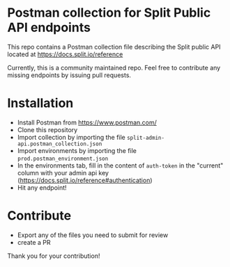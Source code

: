 # Postman collection for Split Public API endpoints

This repo contains a Postman collection file describing the Split public API located at https://docs.split.io/reference

Currently, this is a community maintained repo. Feel free to contribute any missing endpoints by issuing pull requests. 

# Installation

 * Install Postman from https://www.postman.com/
 * Clone this repository
 * Import collection by importing the file `split-admin-api.postman_collection.json`
 * Import environments by importing the file `prod.postman_environment.json`
 * In the environments tab, fill in the content of `auth-token` in the "current" column with your admin api key (https://docs.split.io/reference#authentication)
 * Hit any endpoint!

# Contribute

 * Export any of the files you need to submit for review
 * create a PR
 
 Thank you for your contribution!

